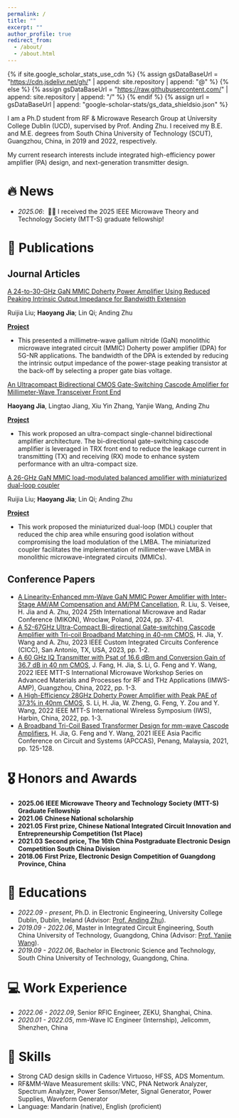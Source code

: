 ```yaml
---
permalink: /
title: ""
excerpt: ""
author_profile: true
redirect_from: 
  - /about/
  - /about.html
---
```


{% if site.google_scholar_stats_use_cdn %}
{% assign gsDataBaseUrl = "https://cdn.jsdelivr.net/gh/" | append: site.repository | append: "@" %}
{% else %}
{% assign gsDataBaseUrl = "https://raw.githubusercontent.com/" | append: site.repository | append: "/" %}
{% endif %}
{% assign url = gsDataBaseUrl | append: "google-scholar-stats/gs_data_shieldsio.json" %}

<span class='anchor' id='about-me'></span>
I am a Ph.D student from RF & Microwave Research Group at University College Dublin (UCD), supervised by Prof. Anding Zhu. I received my B.E. and M.E. degrees from South China University of Technology (SCUT), Guangzhou, China, in 2019 and 2022, respectively.

My current research interests include integrated high-efficiency  power amplifier (PA) design, and next-generation transmitter design.


# 🔥 News
- *2025.06*: &nbsp;🎉🎉 I received the 2025 IEEE Microwave Theory and Technology Society (MTT-S) graduate fellowship! 

# 📝 Publications 

## Journal Articles

[A 24-to-30-GHz GaN MMIC Doherty Power Amplifier Using Reduced Peaking Intrinsic Output Impedance for Bandwidth Extension](https://ieeexplore.ieee.org/stamp/stamp.jsp?arnumber=10848253)

Ruijia Liu; **Haoyang Jia**; Lin Qi; Anding Zhu

[**Project**](https://scholar.google.com/citations?view_op=view_citation&hl=en&user=cVIPhIMAAAAJ&sortby=pubdate&citation_for_view=cVIPhIMAAAAJ:IjCSPb-OGe4C) <strong><span class='show_paper_citations' data='DhtAFkwAAAAJ:ALROH1vI_8AC'></span></strong>
- This presented a millimetre-wave gallium nitride (GaN) monolithic microwave integrated circuit (MMIC) Doherty power amplifier (DPA) for 5G-NR applications. The bandwidth of the DPA is extended by reducing the intrinsic output impedance of the power-stage peaking transistor at the back-off by selecting a proper gate bias voltage.

[An Ultracompact Bidirectional CMOS Gate-Switching Cascode Amplifier for Millimeter-Wave Transceiver Front End](https://ieeexplore.ieee.org/abstract/document/10817129)

**Haoyang Jia**, Lingtao Jiang, Xiu Yin Zhang, Yanjie Wang, Anding Zhu

[**Project**](https://scholar.google.com/citations?view_op=view_citation&hl=en&user=cVIPhIMAAAAJ&sortby=pubdate&citation_for_view=cVIPhIMAAAAJ:UeHWp8X0CEIC) <strong><span class='show_paper_citations' data='DhtAFkwAAAAJ:ALROH1vI_8AC'></span></strong>
- This work proposed an ultra-compact single-channel bidirectional amplifier architecture. The bi-directional gate-switching cascode amplifier is
leveraged in TRX front end to reduce the leakage current in transmitting (TX) and receiving (RX) mode to enhance system performance with an ultra-compact size.

[A 26-GHz GaN MMIC load-modulated balanced amplifier with miniaturized dual-loop coupler](https://ieeexplore.ieee.org/stamp/stamp.jsp?arnumber=10591344)

Ruijia Liu; **Haoyang Jia**; Lin Qi; Anding Zhu

[**Project**](https://scholar.google.com/citations?view_op=view_citation&hl=en&user=cVIPhIMAAAAJ&sortby=pubdate&citation_for_view=cVIPhIMAAAAJ:2osOgNQ5qMEC) <strong><span class='show_paper_citations' data='DhtAFkwAAAAJ:ALROH1vI_8AC'></span></strong>
- This work proposed the miniaturized dual-loop (MDL) coupler that reduced the chip area while ensuring good isolation without compromising the load modulation of the LMBA. The miniaturized coupler facilitates the implementation of millimeter-wave LMBA in monolithic microwave-integrated circuits (MMICs).

## Conference Papers
- [A Linearity-Enhanced mm-Wave GaN MMIC Power Amplifier with Inter-Stage AM/AM Compensation and AM/PM Cancellation](https://ieeexplore.ieee.org/abstract/document/10633933), R. Liu, S. Veisee, H. Jia and A. Zhu, 2024 25th International Microwave and Radar Conference (MIKON), Wroclaw, Poland, 2024, pp. 37-41.
- [A 52-67GHz Ultra-Compact Bi-directional Gate-switching Cascode Amplifier with Tri-coil Broadband Matching in 40-nm CMOS](https://ieeexplore.ieee.org/abstract/document/10121214), H. Jia, Y. Wang and A. Zhu, 2023 IEEE Custom Integrated Circuits Conference (CICC), San Antonio, TX, USA, 2023, pp. 1-2.
- [A 60 GHz IQ Transmitter with Psat of 16.6 dBm and Conversion Gain of 36.7 dB in 40 nm CMOS](https://ieeexplore.ieee.org/abstract/document/10107064), J. Fang, H. Jia, S. Li, G. Feng and Y. Wang, 2022 IEEE MTT-S International Microwave Workshop Series on Advanced Materials and Processes for RF and THz Applications (IMWS-AMP), Guangzhou, China, 2022, pp. 1-3.
- [A High-Efficiency 28GHz Doherty Power Amplifier with Peak PAE of 37.3% in 40nm CMOS](https://ieeexplore.ieee.org/abstract/document/9977552), S. Li, H. Jia, W. Zheng, G. Feng, Y. Zou and Y. Wang, 2022 IEEE MTT-S International Wireless Symposium (IWS), Harbin, China, 2022, pp. 1-3.
- [A Broadband Tri-Coil Based Transformer Design for mm-wave Cascode Amplifiers](https://ieeexplore.ieee.org/abstract/document/9687682), H. Jia, G. Feng and Y. Wang, 2021 IEEE Asia Pacific Conference on Circuit and Systems (APCCAS), Penang, Malaysia, 2021, pp. 125-128.

# 🎖 Honors and Awards
- **2025.06** **IEEE Microwave Theory and Technology Society (MTT-S) Graduate Fellowship** 
- **2021.06** **Chinese National scholarship**
- **2021.05** **First prize, Chinese National Integrated Circuit Innovation and Entrepreneurship Competition (1st Place)**
- **2021.03** **Second price, The 16th China Postgraduate Electronic Design Competition South China Division**
- **2018.06** **First Prize, Electronic Design Competition of Guangdong Province, China**

# 📖 Educations
- *2022.09 - present*, Ph.D. in Electronic Engineering, University College Dublin, Dublin, Ireland (Advisor: [Prof. Anding Zhu](https://people.ucd.ie/anding.zhu)).
- *2019.09 - 2022.06*, Master in Integrated Circuit Engineering, South China University of Technology, Guangdong, China (Advisor: [Prof. Yanjie Wang]((https://scholar.google.com/citations?hl=zh-CN&user=v0X-CLoAAAAJ&view_op=list_works&sortby=pubdate))).
- *2019.09 - 2022.06*, Bachelor in Electronic Science and Technology, South China University of Technology, Guangdong, China.

# 💻 Work Experience
- *2022.06 - 2022.09*, Senior RFIC Engineer, ZEKU, Shanghai, China.
- *2020.01 - 2022.05*, mm-Wave IC Engineer (Internship), Jelicomm, Shenzhen, China

# 💬 Skills
- Strong CAD design skills in Cadence Virtuoso, HFSS, ADS Momentum.
- RF&MM-Wave Measurement skills: VNC, PNA Network Analyzer, Spectrum Analyzer, Power Sensor/Meter, Signal Generator, Power Supplies, Waveform Generator
- Language: Mandarin (native), English (proficient)
